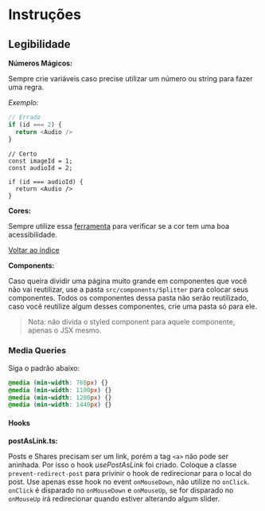 # Instruções

## Legibilidade

**Números Mágicos:**

Sempre crie variáveis caso precise utilizar um número ou string para fazer uma regra.

_Exemplo:_

```typescript
// Errado
if (id === 2) {
  return <Audio />
}
```

```tsx
// Certo
const imageId = 1;
const audioId = 2;

if (id === audioId) {
  return <Audio />
}
```

**Cores:**

Sempre utilize essa [ferramenta](https://dequeuniversity.com/rules/axe/2.2/color-contrast?application=lighthouse) para verificar se a cor tem uma boa acessibilidade.

[Voltar ao índice](./index.md)

**Components:**

Caso queira dividir uma página muito grande em componentes que você não vai reutilizar, use a pasta `src/components/Splitter` para colocar seus componentes.
Todos os componentes dessa pasta não serão reutilizado, caso você reutilize algum desses componentes, crie uma pasta só para ele.

> Nota: não divida o styled component para aquele componente, apenas o JSX mesmo.

### Media Queries

Siga o padrão abaixo:

```css
@media (min-width: 768px) {}
@media (min-width: 1100px) {}
@media (min-width: 1200px) {}
@media (min-width: 1440px) {}
```

#### Hooks

**postAsLink.ts:**

Posts e Shares precisam ser um link, porém a tag ```<a>``` não pode ser aninhada. Por isso o hook _usePostAsLink_ foi criado. Coloque a classe `prevent-redirect-post` para privinir o hook de redirecionar para o local do post.
Use apenas esse hook no event `onMouseDown`, não utilize no `onClick`. `onClick` é disparado no `onMouseDown` e `onMouseUp`, se for disparado no `onMouseUp` irá redirecionar quando estiver alterando algum slider.

